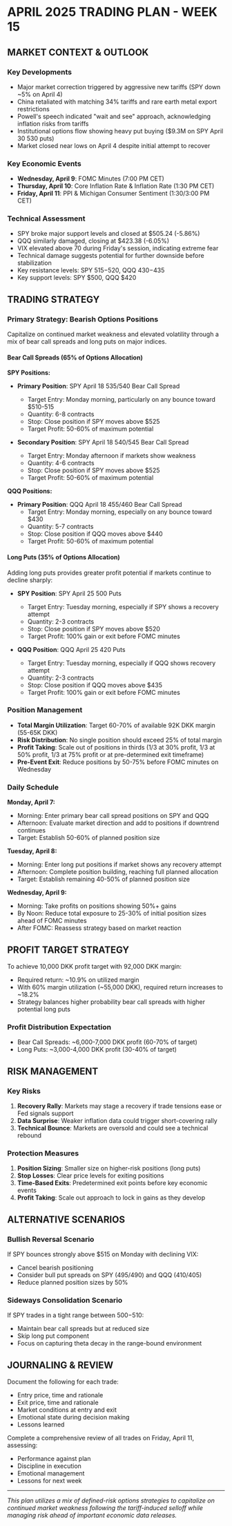 # APRIL 2025 TRADING PLAN - WEEK 15

## MARKET CONTEXT & OUTLOOK

### Key Developments
- Major market correction triggered by aggressive new tariffs (SPY down ~5% on April 4)
- China retaliated with matching 34% tariffs and rare earth metal export restrictions
- Powell's speech indicated "wait and see" approach, acknowledging inflation risks from tariffs
- Institutional options flow showing heavy put buying ($9.3M on SPY April 30 530 puts)
- Market closed near lows on April 4 despite initial attempt to recover

### Key Economic Events
- **Wednesday, April 9**: FOMC Minutes (7:00 PM CET)
- **Thursday, April 10**: Core Inflation Rate & Inflation Rate (1:30 PM CET)
- **Friday, April 11**: PPI & Michigan Consumer Sentiment (1:30/3:00 PM CET)

### Technical Assessment
- SPY broke major support levels and closed at $505.24 (-5.86%)
- QQQ similarly damaged, closing at $423.38 (-6.05%)
- VIX elevated above 70 during Friday's session, indicating extreme fear
- Technical damage suggests potential for further downside before stabilization
- Key resistance levels: SPY $515-$520, QQQ $430-$435
- Key support levels: SPY $500, QQQ $420

## TRADING STRATEGY

### Primary Strategy: Bearish Options Positions
Capitalize on continued market weakness and elevated volatility through a mix of bear call spreads and long puts on major indices.

#### Bear Call Spreads (65% of Options Allocation)
**SPY Positions:**
- **Primary Position**: SPY April 18 535/540 Bear Call Spread
  - Target Entry: Monday morning, particularly on any bounce toward $510-515
  - Quantity: 6-8 contracts
  - Stop: Close position if SPY moves above $525
  - Target Profit: 50-60% of maximum potential

- **Secondary Position**: SPY April 18 540/545 Bear Call Spread
  - Target Entry: Monday afternoon if markets show weakness
  - Quantity: 4-6 contracts
  - Stop: Close position if SPY moves above $525
  - Target Profit: 50-60% of maximum potential

**QQQ Positions:**
- **Primary Position**: QQQ April 18 455/460 Bear Call Spread
  - Target Entry: Monday morning, especially on any bounce toward $430
  - Quantity: 5-7 contracts
  - Stop: Close position if QQQ moves above $440
  - Target Profit: 50-60% of maximum potential

#### Long Puts (35% of Options Allocation)
Adding long puts provides greater profit potential if markets continue to decline sharply:

- **SPY Position**: SPY April 25 500 Puts
  - Target Entry: Tuesday morning, especially if SPY shows a recovery attempt
  - Quantity: 2-3 contracts
  - Stop: Close position if SPY moves above $520
  - Target Profit: 100% gain or exit before FOMC minutes

- **QQQ Position**: QQQ April 25 420 Puts
  - Target Entry: Tuesday morning, especially if QQQ shows recovery attempt
  - Quantity: 2-3 contracts
  - Stop: Close position if QQQ moves above $435
  - Target Profit: 100% gain or exit before FOMC minutes

### Position Management
- **Total Margin Utilization**: Target 60-70% of available 92K DKK margin (55-65K DKK)
- **Risk Distribution**: No single position should exceed 25% of total margin
- **Profit Taking**: Scale out of positions in thirds (1/3 at 30% profit, 1/3 at 50% profit, 1/3 at 75% profit or at pre-determined exit timeframe)
- **Pre-Event Exit**: Reduce positions by 50-75% before FOMC minutes on Wednesday

### Daily Schedule
**Monday, April 7:**
- Morning: Enter primary bear call spread positions on SPY and QQQ
- Afternoon: Evaluate market direction and add to positions if downtrend continues
- Target: Establish 50-60% of planned position size

**Tuesday, April 8:**
- Morning: Enter long put positions if market shows any recovery attempt
- Afternoon: Complete position building, reaching full planned allocation
- Target: Establish remaining 40-50% of planned position size

**Wednesday, April 9:**
- Morning: Take profits on positions showing 50%+ gains
- By Noon: Reduce total exposure to 25-30% of initial position sizes ahead of FOMC minutes
- After FOMC: Reassess strategy based on market reaction

## PROFIT TARGET STRATEGY

To achieve 10,000 DKK profit target with 92,000 DKK margin:
- Required return: ~10.9% on utilized margin
- With 60% margin utilization (~55,000 DKK), required return increases to ~18.2%
- Strategy balances higher probability bear call spreads with higher potential long puts

### Profit Distribution Expectation
- Bear Call Spreads: ~6,000-7,000 DKK profit (60-70% of target)
- Long Puts: ~3,000-4,000 DKK profit (30-40% of target)

## RISK MANAGEMENT

### Key Risks
1. **Recovery Rally**: Markets may stage a recovery if trade tensions ease or Fed signals support
2. **Data Surprise**: Weaker inflation data could trigger short-covering rally
3. **Technical Bounce**: Markets are oversold and could see a technical rebound

### Protection Measures
1. **Position Sizing**: Smaller size on higher-risk positions (long puts)
2. **Stop Losses**: Clear price levels for exiting positions
3. **Time-Based Exits**: Predetermined exit points before key economic events
4. **Profit Taking**: Scale out approach to lock in gains as they develop

## ALTERNATIVE SCENARIOS

### Bullish Reversal Scenario
If SPY bounces strongly above $515 on Monday with declining VIX:
- Cancel bearish positioning
- Consider bull put spreads on SPY (495/490) and QQQ (410/405)
- Reduce planned position sizes by 50%

### Sideways Consolidation Scenario
If SPY trades in a tight range between $500-$510:
- Maintain bear call spreads but at reduced size
- Skip long put component
- Focus on capturing theta decay in the range-bound environment

## JOURNALING & REVIEW

Document the following for each trade:
- Entry price, time and rationale
- Exit price, time and rationale
- Market conditions at entry and exit
- Emotional state during decision making
- Lessons learned

Complete a comprehensive review of all trades on Friday, April 11, assessing:
- Performance against plan
- Discipline in execution
- Emotional management
- Lessons for next week

---

*This plan utilizes a mix of defined-risk options strategies to capitalize on continued market weakness following the tariff-induced selloff while managing risk ahead of important economic data releases.*
